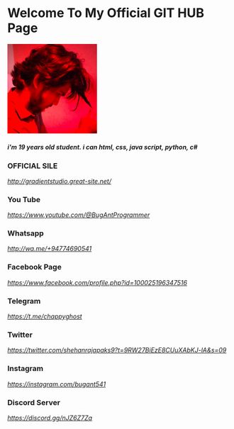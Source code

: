 <h1>Welcome To My Official GIT HUB Page</h1>

<img src="317637292_682952430162423_3462328783437838379_n.jpg" width="40%"/>

<h5>i'm 19 years old student. i can html, css, java script, python, c#</h5>

<h3>OFFICIAL SILE</h3>
<i><a href="http://gradientstudio.great-site.net/">http://gradientstudio.great-site.net/</a> </i>

<h3>You Tube</h3>
<i><a href="https://www.youtube.com/@BugAntProgrammer">https://www.youtube.com/@BugAntProgrammer</a> </i>

<h3>Whatsapp</h3>
<i><a href="http://wa.me/+94774690541?text=GITHUB+:+">http://wa.me/+94774690541</a> </i>

<h3>Facebook Page</h3>
<i><a href="https://www.facebook.com/profile.php?id=100025196347516">https://www.facebook.com/profile.php?id=100025196347516</a> </i>

<h3>Telegram</h3>
<i><a href="https://t.me/chappyghost">https://t.me/chappyghost</a> </i>

<h3>Twitter</h3>
<i><a href="https://twitter.com/shehanrajapaks9?t=9RW27BiEzE8CUuXAbKJ-lA&s=09">https://twitter.com/shehanrajapaks9?t=9RW27BiEzE8CUuXAbKJ-lA&s=09</a> </i>

<h3>Instagram</h3>
<i><a href="https://instagram.com/bugant541">https://instagram.com/bugant541</a> </i>

<h3>Discord Server</h3>
<i><a href="https://discord.gg/nJZ6Z7Za">https://discord.gg/nJZ6Z7Za</a> </i>



